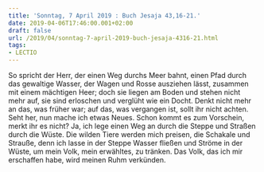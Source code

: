 ```yaml
---
title: 'Sonntag, 7 April 2019 : Buch Jesaja 43,16-21.'
date: 2019-04-06T17:46:00.001+02:00
draft: false
url: /2019/04/sonntag-7-april-2019-buch-jesaja-4316-21.html
tags: 
- LECTIO
---
```


So spricht der Herr, der einen Weg durchs Meer bahnt, einen Pfad durch das gewaltige Wasser, der Wagen und Rosse ausziehen lässt, zusammen mit einem mächtigen Heer; doch sie liegen am Boden und stehen nicht mehr auf, sie sind erloschen und verglüht wie ein Docht. Denkt nicht mehr an das, was früher war; auf das, was vergangen ist, sollt ihr nicht achten. Seht her, nun mache ich etwas Neues. Schon kommt es zum Vorschein, merkt ihr es nicht? Ja, ich lege einen Weg an durch die Steppe und Straßen durch die Wüste. Die wilden Tiere werden mich preisen, die Schakale und Strauße, denn ich lasse in der Steppe Wasser fließen und Ströme in der Wüste, um mein Volk, mein erwähltes, zu tränken. Das Volk, das ich mir erschaffen habe, wird meinen Ruhm verkünden.